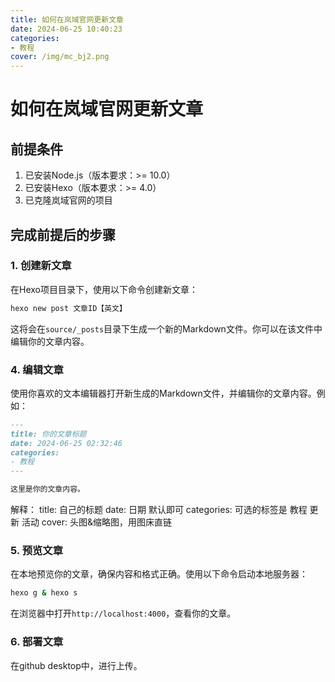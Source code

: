 ```yaml
---
title: 如何在岚域官网更新文章
date: 2024-06-25 10:40:23
categories: 
- 教程
cover: /img/mc_bj2.png
---
```


# 如何在岚域官网更新文章

## 前提条件

1. 已安装Node.js（版本要求：>= 10.0）
2. 已安装Hexo（版本要求：>= 4.0）
3. 已克隆岚域官网的项目

## 完成前提后的步骤

### 1. 创建新文章

在Hexo项目目录下，使用以下命令创建新文章：

```bash
hexo new post 文章ID【英文】
```

这将会在`source/_posts`目录下生成一个新的Markdown文件。你可以在该文件中编辑你的文章内容。

### 4. 编辑文章

使用你喜欢的文本编辑器打开新生成的Markdown文件，并编辑你的文章内容。例如：

```markdown
---
title: 你的文章标题
date: 2024-06-25 02:32:46
categories: 
- 教程
---

这里是你的文章内容。
```

解释：
title: 自己的标题
date: 日期 默认即可
categories: 可选的标签是 教程 更新 活动
cover: 头图&缩略图，用图床直链

### 5. 预览文章

在本地预览你的文章，确保内容和格式正确。使用以下命令启动本地服务器：

```bash
hexo g & hexo s
```

在浏览器中打开`http://localhost:4000`，查看你的文章。

### 6. 部署文章

在github desktop中，进行上传。